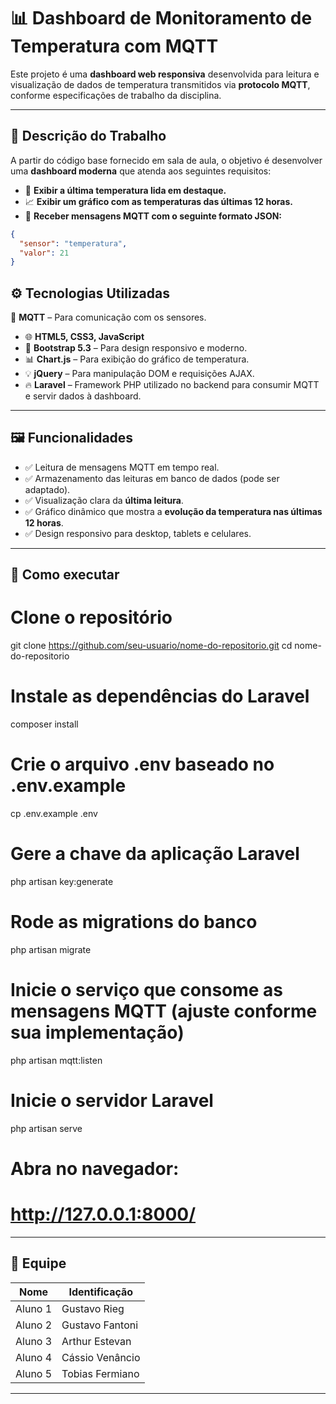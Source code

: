 # 📊 Dashboard de Monitoramento de Temperatura com MQTT

Este projeto é uma **dashboard web responsiva** desenvolvida para leitura e visualização de dados de temperatura transmitidos via **protocolo MQTT**, conforme especificações de trabalho da disciplina.

---

## 🧾 Descrição do Trabalho

A partir do código base fornecido em sala de aula, o objetivo é desenvolver uma **dashboard moderna** que atenda aos seguintes requisitos:

- 📌 **Exibir a última temperatura lida em destaque.**
- 📈 **Exibir um gráfico com as temperaturas das últimas 12 horas.**
- 💬 **Receber mensagens MQTT com o seguinte formato JSON:**

```json
{
  "sensor": "temperatura",
  "valor": 21
}
```

## ⚙️ Tecnologias Utilizadas

 🧠 **MQTT** – Para comunicação com os sensores.
- 🌐 **HTML5, CSS3, JavaScript**
- 🎨 **Bootstrap 5.3** – Para design responsivo e moderno.
- 📊 **Chart.js** – Para exibição do gráfico de temperatura.
- 💡 **jQuery** – Para manipulação DOM e requisições AJAX.
- 🔥 **Laravel** – Framework PHP utilizado no backend para consumir MQTT e servir dados à dashboard.

---

## 🖼️ Funcionalidades

- ✅ Leitura de mensagens MQTT em tempo real.
- ✅ Armazenamento das leituras em banco de dados (pode ser adaptado).
- ✅ Visualização clara da **última leitura**.
- ✅ Gráfico dinâmico que mostra a **evolução da temperatura nas últimas 12 horas**.
- ✅ Design responsivo para desktop, tablets e celulares.

---

## 🚀 Como executar

# Clone o repositório
git clone https://github.com/seu-usuario/nome-do-repositorio.git
cd nome-do-repositorio

# Instale as dependências do Laravel
composer install

# Crie o arquivo .env baseado no .env.example
cp .env.example .env

# Gere a chave da aplicação Laravel
php artisan key:generate

# Rode as migrations do banco
php artisan migrate

# Inicie o serviço que consome as mensagens MQTT (ajuste conforme sua implementação)
php artisan mqtt:listen

# Inicie o servidor Laravel
php artisan serve

# Abra no navegador:
# http://127.0.0.1:8000/

---

## 👥 Equipe

| Nome      |   Identificação     |
|-----------|---------------------|
| Aluno 1   | Gustavo Rieg        |
| Aluno 2   | Gustavo Fantoni     |
| Aluno 3   | Arthur Estevan      |
| Aluno 4   | Cássio Venâncio     |
| Aluno 5   | Tobias Fermiano     |

---
